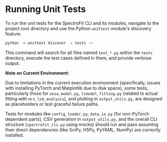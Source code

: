 # Running Unit Tests

To run the unit tests for the SpectroFit CLI and its modules, navigate to the
project root directory and use the Python `unittest` module's discovery feature:

```bash
python -m unittest discover -s tests -v
```

This command will search for all files named `test_*.py` within the `tests`
directory, execute the test cases defined in them, and provide verbose output.

**Note on Current Environment:**

Due to limitations in the current execution environment (specifically, issues
with installing PyTorch and Matplotlib due to disk space), some tests,
particularly those for `oxsa_model.py`, `lcmodel_fitting.py` (related to actual
fitting with `mrs_lcm_analysis`), and plotting in `output_utils.py`, are
designed as placeholders or test graceful failure paths.

Tests for modules like `config_loader.py`, `data_io.py` (for non-PyTorch dependent
parts), CSV generation in `output_utils.py`, and the overall CLI structure
(`spectrofit_cli.py` using mocks) should run and pass assuming their direct
dependencies (like SciPy, H5Py, PyYAML, NumPy) are correctly installed.
```
